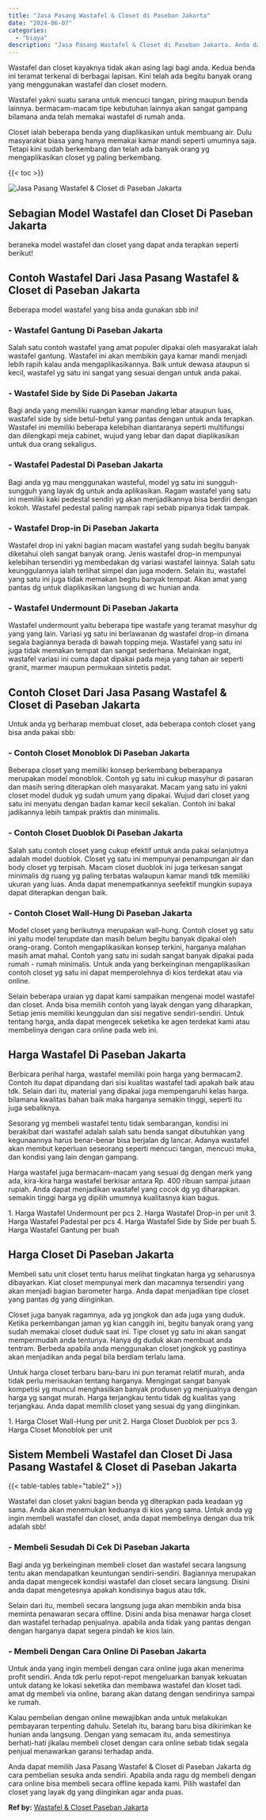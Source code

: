 ```yaml
---
title: "Jasa Pasang Wastafel & Closet di Paseban Jakarta"
date: "2024-06-07"
categories: 
  - "biaya"
description: "Jasa Pasang Wastafel & Closet di Paseban Jakarta. Anda dapat memilih Jasa Pasang Wastafel & Closet di Paseban Jakarta dg cara pembelian sesuka anda sendiri...."
---
```


Wastafel dan closet kayaknya tidak akan asing lagi bagi anda. Kedua benda ini teramat terkenal di berbagai lapisan. Kini telah ada begitu banyak orang yang menggunakan wastafel dan closet modern.

Wastafel yakni suatu sarana untuk mencuci tangan, piring maupun benda lainnya. bermacam-macam tipe kebutuhan lainnya akan sangat gampang bilamana anda telah memakai wastafel di rumah anda.

Closet ialah beberapa benda yang diaplikasikan untuk membuang air. Dulu masyarakat biasa yang hanya memakai kamar mandi seperti umumnya saja. Tetapi kini sudah berkembang dan telah ada banyak orang yg mengaplikasikan closet yg paling berkembang.

{{< toc >}}

![Jasa Pasang Wastafel & Closet di Paseban Jakarta](/images/wastafel-closet-murah66.png)

## Sebagian Model Wastafel dan Closet Di Paseban Jakarta

beraneka model wastafel dan closet yang dapat anda terapkan seperti berikut!

## Contoh Wastafel Dari Jasa Pasang Wastafel & Closet di Paseban Jakarta

Beberapa model wastafel yang bisa anda gunakan sbb ini!

### \- Wastafel Gantung Di Paseban Jakarta

Salah satu contoh wastafel yang amat populer dipakai oleh masyarakat ialah wastafel gantung. Wastafel ini akan membikin gaya kamar mandi menjadi lebih rapih kalau anda mengaplikasikannya. Baik untuk dewasa ataupun si kecil, wastafel yg satu ini sangat yang sesuai dengan untuk anda pakai.

### \- Wastafel Side by Side Di Paseban Jakarta

Bagi anda yang memiliki ruangan kamar manding lebar ataupun luas, wastafel side by side betul-betul yang pantas dengan untuk anda terapkan. Wastafel ini memiliki beberapa kelebihan diantaranya seperti multifungsi dan dilengkapi meja cabinet, wujud yang lebar dan dapat diaplikasikan untuk dua orang sekaligus.

### \- Wastafel Padestal Di Paseban Jakarta

Bagi anda yg mau menggunakan wasteful, model yg satu ini sungguh-sungguh yang layak dg untuk anda aplikasikan. Ragam wastafel yang satu ini memiliki kaki pedestal sendiri yg akan menjadikannya bisa berdiri dengan kokoh. Wastafel pedestal paling nampak rapi sebab pipanya tidak tampak.

### \- Wastafel Drop-in Di Paseban Jakarta

Wastafel drop ini yakni bagian macam wastafel yang sudah begitu banyak diketahui oleh sangat banyak orang. Jenis wastafel drop-in mempunyai kelebihan tersendiri yg membedakan dg variasi wastafel lainnya. Salah satu keunggulannya ialah terlihat simpel dan juga modern. Selain itu, wastafel yang satu ini juga tidak memakan begitu banyak tempat. Akan amat yang pantas dg untuk diaplikasikan langsung di wc hunian anda.

### \- Wastafel Undermount Di Paseban Jakarta

Wastafel undermount yaitu beberapa tipe wastafe yang teramat masyhur dg yang yang lain. Variasi yg satu ini berlawanan dg wastafel drop-in dimana segala bagiannya berada di bawah topping meja. Wastafel yang satu ini juga tidak memakan tempat dan sangat sederhana. Melainkan ingat, wastafel variasi ini cuma dapat dipakai pada meja yang tahan air seperti granit, marmer maupun permukaan sintetis padat.

## Contoh Closet Dari Jasa Pasang Wastafel & Closet di Paseban Jakarta

Untuk anda yg berharap membuat closet, ada beberapa contoh closet yang bisa anda pakai sbb:

### \- Contoh Closet Monoblok Di Paseban Jakarta

Beberapa closet yang memiliki konsep berkembang beberapanya merupakan model monoblok. Contoh yg satu ini cukup masyhur di pasaran dan masih sering diterapkan oleh masyarakat. Macam yang satu ini yakni closet model duduk yg sudah umum yang dipakai. Wujud dari closet yang satu ini menyatu dengan badan kamar kecil sekalian. Contoh ini bakal jadikannya lebih tampak praktis dan minimalis.

### \- Contoh Closet Duoblok Di Paseban Jakarta

Salah satu contoh closet yang cukup efektif untuk anda pakai selanjutnya adalah model duoblok. Closet yg satu ini mempunyai penampungan air dan body closet yg terpisah. Macam closet duoblok ini juga terkesan sangat minimalis dg ruang yg paling terbatas walaupun kamar mandi tdk memiliki ukuran yang luas. Anda dapat menempatkannya seefektif mungkin supaya dapat diterapkan dengan baik.

### \- Contoh Closet Wall-Hung Di Paseban Jakarta

Model closet yang berikutnya merupakan wall-hung. Contoh closet yg satu ini yaitu model terupdate dan masih belum begitu banyak dipakai oleh orang-orang. Contoh mengaplikasikan konsep terkini, harganya malahan masih amat mahal. Contoh yang satu ini sudah sangat banyak dipakai pada rumah - rumah minimalis. Untuk anda yang berkeinginan mengaplikasikan contoh closet yg satu ini dapat memperolehnya di kios terdekat atau via online.

Selain beberapa uraian yg dapat kami sampaikan mengenai model wastafel dan closet. Anda bisa memilih contoh yang layak dengan yang diharapkan, Setiap jenis memiliki keunggulan dan sisi negative sendiri-sendiri. Untuk tentang harga, anda dapat mengecek seketika ke agen terdekat kami atau membelinya dengan cara online pada web ini.

## Harga Wastafel Di Paseban Jakarta

Berbicara perihal harga, wastafel memiliki poin harga yang bermacam2. Contoh itu dapat dipandang dari sisi kualitas wastafel tadi apakah baik atau tdk. Selain dari itu, material yang dipakai juga mempengaruhi kelas harga. bilamana kwalitas bahan baik maka harganya semakin tinggi, seperti itu juga sebaliknya.

Sesorang yg membeli wastafel tentu tidak sembarangan, kondisi ini berakibat dari wastafel adalah salah satu benda sangat dibutuhkan yang kegunaannya harus benar-benar bisa berjalan dg lancar. Adanya wastafel akan membut keperluan seseorang seperti mencuci tangan, mencuci muka, dan kondisi yang lain dengan gampang.

Harga wastafel juga bermacam-macam yang sesuai dg dengan merk yang ada, kira-kira harga wastafel berkisar antara Rp. 400 ribuan sampai jutaan rupiah. Anda dapat menjadikan wastafel yang cocok dg yg diharapkan. semakin tinggi harga yg dipilih umumnya kualitasnya kian bagus.

1\. Harga Wastafel Undermount per pcs 2. Harga Wastafel Drop-in per unit 3. Harga Wastafel Padestal per pcs 4. Harga Wastafel Side by Side per buah 5. Harga Wastafel Gantung per buah

## Harga Closet Di Paseban Jakarta

Membeli satu unit closet tentu harus melihat tingkatan harga yg seharusnya dibayarkan. Kiat closet mempunyai merk dan macamnya tersendiri yang akan menjadi bagian barometer harga. Anda dapat menjadikan tipe closet yang pantas dg yang diinginkan.

Closet juga banyak ragamnya, ada yg jongkok dan ada juga yang duduk. Ketika perkembangan jaman yg kian canggih ini, begitu banyak orang yang sudah memakai closet duduk saat ini. Tipe closet yg satu ini akan sangat mempermudah anda tentunya. Hanya dg duduk akan membuat anda tentram. Berbeda apabila anda menggunakan closet jongkok yg pastinya akan menjadikan anda pegal bila berdiam terlalu lama.

Untuk harga closet terbaru baru-baru ini pun teramat relatif murah, anda tidak perlu merisaukan tentang harganya. Mengingat sangat banyak kompetisi yg muncul menghasilkan banyak produsen yg menjualnya dengan harga yg sangat murah. Harga terjangkau tentu tidak dg kualitas yang terjangkau. Anda dapat memilih closet yang sesuai dg yang diinginkan.

1\. Harga Closet Wall-Hung per unit 2. Harga Closet Duoblok per pcs 3. Harga Closet Monoblok per unit

## Sistem Membeli Wastafel dan Closet Di Jasa Pasang Wastafel & Closet di Paseban Jakarta

{{< table-tables table="table2" >}}

Wastafel dan closet yakni bagian benda yg diterapkan pada keadaan yg sama. Anda akan menemukan keduanya di kios yang sama. Untuk anda yg ingin membeli wastafel dan closet, anda dapat membelinya dengan dua trik adalah sbb!

### \- Membeli Sesudah Di Cek Di Paseban Jakarta

Bagi anda yg berkeinginan membeli closet dan wastafel secara langsung tentu akan mendapatkan keuntungan sendiri-sendiri. Bagiannya merupakan anda dapat mengecek kondisi wastafel dan closet secara langsung. Disini anda dapat mengetesnya apakah kondisinya bagus atau tdk.

Selain dari itu, membeli secara langsung juga akan membikin anda bisa meminta penawaran secara offline. Disini anda bisa menawar harga closet dan wastafel terhadap penjualnya. apabila anda tidak yang pantas dengan dengan harganya dapat segera pindah ke kios lain.

### \- Membeli Dengan Cara Online Di Paseban Jakarta

Untuk anda yang ingin membeli dengan cara online juga akan menerima profit sendiri. Anda tdk perlu repot-repot mengeluarkan banyak kekuatan untuk datang ke lokasi seketika dan membawa wastafel dan kloset tadi. amat dg membeli via online, barang akan datang dengan sendirinya sampai ke rumah.

Kalau pembelian dengan online mewajibkan anda untuk melakukan pembayaran terpenting dahulu. Setelah itu, barang baru bisa dikirimkan ke hunian anda langsung. Dengan yang semacam itu, anda semestinya berhati-hati jikalau membeli closet dengan cara online sebab tidak segala penjual menawarkan garansi terhadap anda.

Anda dapat memilih Jasa Pasang Wastafel & Closet di Paseban Jakarta dg cara pembelian sesuka anda sendiri. Apabila anda ragu dg membeli dengan cara online bisa membeli secara offline kepada kami. Pilih wastafel dan closet yang layak dg yang diinginkan agar anda puas.

**Ref by:** [Wastafel & Closet Paseban Jakarta](https://id.wikipedia.org/wiki/Wastafel)
